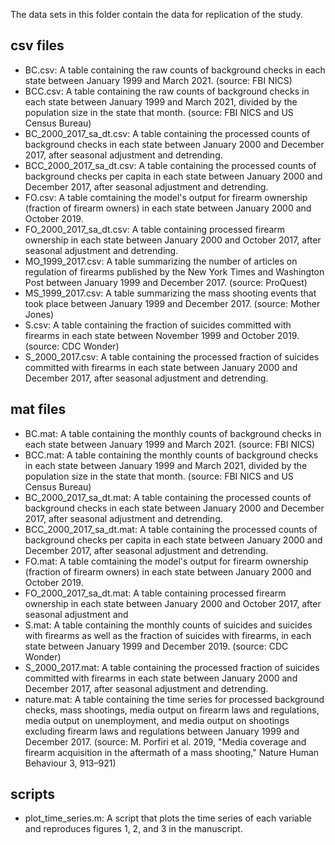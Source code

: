 The data sets in this folder contain the data for replication of the study.


## csv files

- BC.csv: A table containing the raw counts of background checks in each state between January 1999 and March 2021. (source: FBI NICS)
- BCC.csv: A table containing the raw counts of background checks in each state between January 1999 and March 2021, divided by the population size in the state that month. (source: FBI NICS and US Census Bureau)
- BC_2000_2017_sa_dt.csv: A table containing the processed counts of background checks in each state between January 2000 and December 2017, after seasonal adjustment and detrending.
- BCC_2000_2017_sa_dt.csv: A table containing the processed counts of background checks per capita in each state between January 2000 and December 2017, after seasonal adjustment and detrending.
- FO.csv: A table comtaining the model's output for firearm ownership (fraction of firearm owners) in each state between January 2000 and October 2019.
- FO_2000_2017_sa_dt.csv: A table containing processed firearm ownership in each state between January 2000 and October 2017, after seasonal adjustment and detrending.
- MO_1999_2017.csv: A table summarizing the number of articles on regulation of firearms published by the New York Times and Washington Post between January 1999 and December 2017. (source: ProQuest)
- MS_1999_2017.csv: A table summarizing the mass shooting events that took place between January 1999 and December 2017. (source: Mother Jones)
- S.csv: A table containing the fraction of suicides committed with firearms in each state between November 1999 and October 2019. (source: CDC Wonder)
- S_2000_2017.csv: A table containing the processed fraction of suicides committed with firearms in each state between January 2000 and December 2017, after seasonal adjustment and detrending.


## mat files

- BC.mat: A table containing the monthly counts of background checks in each state between January 1999 and March 2021. (source: FBI NICS)
- BCC.mat: A table containing the monthly counts of background checks in each state between January 1999 and March 2021, divided by the population size in the state that month. (source: FBI NICS and US Census Bureau)
- BC_2000_2017_sa_dt.mat: A table containing the processed counts of background checks in each state between January 2000 and December 2017, after seasonal adjustment and detrending.
- BCC_2000_2017_sa_dt.mat: A table containing the processed counts of background checks per capita in each state between January 2000 and December 2017, after seasonal adjustment and detrending.
- FO.mat: A table comtaining the model's output for firearm ownership (fraction of firearm owners) in each state between January 2000 and October 2019.
- FO_2000_2017_sa_dt.mat: A table containing processed firearm ownership in each state between January 2000 and October 2017, after seasonal adjustment and 
- S.mat: A table containing the monthly counts of suicides and suicides with firearms as well as the fraction of suicides with firearms, in each state between January 1999 and December 2019. (source: CDC Wonder)
- S_2000_2017.mat: A table containing the processed fraction of suicides committed with firearms in each state between January 2000 and December 2017, after seasonal adjustment and detrending.
- nature.mat: A table containing the time series for processed background checks, mass shootings, media output on firearm laws and regulations, media output on unemployment, and media output on shootings excluding firearm laws and regulations between January 1999 and December 2017. (source: M. Porfiri et al. 2019, "Media coverage and firearm acquisition in the aftermath of a mass shooting," Nature Human Behaviour 3, 913–921)


## scripts

- plot_time_series.m: A script that plots the time series of each variable and reproduces figures 1, 2, and 3 in the manuscript.
